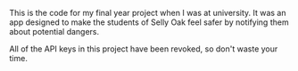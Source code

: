 This is the code for my final year project when I was at university. It was an app designed to make the students of Selly Oak feel safer by notifying them about potential dangers.

All of the API keys in this project have been revoked, so don't waste your time.
